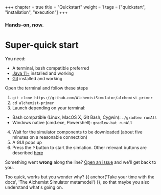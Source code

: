 +++
chapter = true
title = "Quickstart"
weight = 1
tags = ["quickstart", "installation", "execution"]
+++

### Hands-on, now.

# Super-quick start


You need:
* A terminal, bash compatible preferred
* [Java 11+](https://adoptium.net/) installed and working
* [Git](https://git-scm.com/) installed and working

Open the terminal and follow these steps
1. `git clone https://github.com/AlchemistSimulator/alchemist-primer `
2. `cd alchemist-primer`
3. Launch depending on your terminal:
* Bash compatible (Linux, MacOS X, Git Bash, Cygwin): `./gradlew runAll`
* Windows native (cmd.exe, Powershell): `gradlew.bat runAll`
4. Wait for the simulator components to be downloaded (about five minutes on a reasonable connection)
5. A GUI pops up
6. Press the `P` button to start the simlation. Other relevant buttons are described [here](/use/swing-gui)

Something went **wrong** along the line?
[Open an issue](https://github.com/AlchemistSimulator/Alchemist/issues/new/choose) and we'll get back to you.

Too quick, works but you wonder why?
{{ anchor('Take your time with the docs', 'The Alchemist Simulator metamodel') }},
so that maybe you also understand what's going on.
